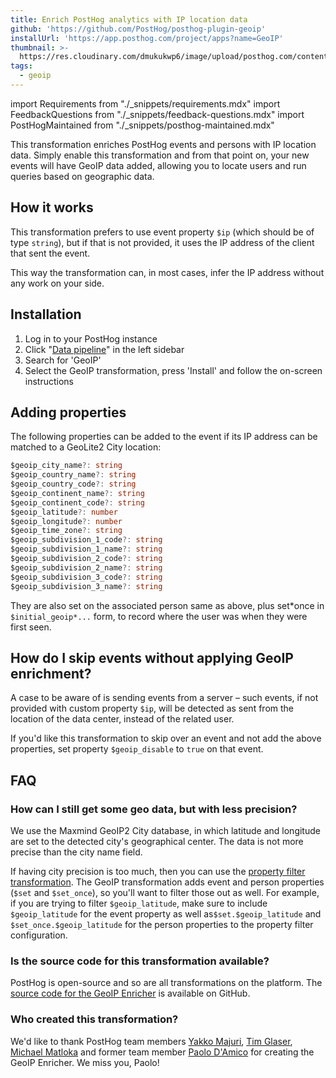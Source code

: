```yaml
---
title: Enrich PostHog analytics with IP location data
github: 'https://github.com/PostHog/posthog-plugin-geoip'
installUrl: 'https://app.posthog.com/project/apps?name=GeoIP'
thumbnail: >-
  https://res.cloudinary.com/dmukukwp6/image/upload/posthog.com/contents/cdp/thumbnails/geoip.png
tags:
  - geoip
---
```


import Requirements from "./_snippets/requirements.mdx"
import FeedbackQuestions from "./_snippets/feedback-questions.mdx"
import PostHogMaintained from "./_snippets/posthog-maintained.mdx"

This transformation enriches PostHog events and persons with IP location data. Simply enable this transformation and from that point on, your new events will have GeoIP data added, allowing you to locate users and run queries based on geographic data.

## How it works

This transformation prefers to use event property `$ip` (which should be of type `string`), but if that is not provided, it uses the IP address of the client that sent the event.

This way the transformation can, in most cases, infer the IP address without any work on your side.

<Requirements />

## Installation

1. Log in to your PostHog instance
2. Click "[Data pipeline](https://us.posthog.com/pipeline)" in the left sidebar
3. Search for 'GeoIP'
4. Select the GeoIP transformation, press 'Install' and follow the on-screen instructions

## Adding properties

The following properties can be added to the event if its IP address can be matched to a GeoLite2 City location:

```ts
$geoip_city_name?: string
$geoip_country_name?: string
$geoip_country_code?: string
$geoip_continent_name?: string
$geoip_continent_code?: string
$geoip_latitude?: number
$geoip_longitude?: number
$geoip_time_zone?: string
$geoip_subdivision_1_code?: string
$geoip_subdivision_1_name?: string
$geoip_subdivision_2_code?: string
$geoip_subdivision_2_name?: string
$geoip_subdivision_3_code?: string
$geoip_subdivision_3_name?: string
```

They are also set on the associated person same as above, plus set*once in `$initial_geoip*...` form, to record where the user was when they were first seen.

## How do I skip events without applying GeoIP enrichment?

A case to be aware of is sending events from a server – such events, if not provided with custom property `$ip`, will be detected as sent from the location of the data center, instead of the related user.

If you'd like this transformation to skip over an event and not add the above properties,
set property `$geoip_disable` to `true` on that event.

## FAQ

### How can I still get some geo data, but with less precision?

We use the Maxmind GeoIP2 City database, in which latitude and longitude are set to the detected city's geographical center. The data is not more precise than the city name field.

If having city precision is too much, then you can use the [property filter transformation](/docs/cdp/property-filter). The GeoIP transformation adds event and person properties (`$set` and `$set_once`), so you'll want to filter those out as well. For example, if you are trying to filter `$geoip_latitude`, make sure to include `$geoip_latitude` for the event property as well as`$set.$geoip_latitude` and `$set_once.$geoip_latitude` for the person properties to the property filter configuration.

### Is the source code for this transformation available?

PostHog is open-source and so are all transformations on the platform. The [source code for the GeoIP Enricher](https://github.com/PostHog/posthog-plugin-geoip) is available on GitHub.

### Who created this transformation?

We'd like to thank PostHog team members [Yakko Majuri](https://github.com/yakkomajuri), [Tim Glaser](https://github.com/timgl), [Michael Matloka](https://github.com/Twixes) and former team member [Paolo D'Amico](https://github.com/paolodamico) for creating the GeoIP Enricher. We miss you, Paolo!

<PostHogMaintained />

<FeedbackQuestions />
